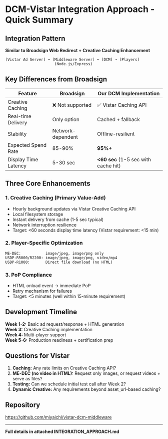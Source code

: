 # DCM-Vistar Integration Approach - Quick Summary

## Integration Pattern
**Similar to Broadsign Web Redirect + Creative Caching Enhancement**

```
[Vistar Ad Server] ↔ [Middleware Server] ↔ [DCM] → [Players]
                      (Node.js/Express)
```

## Key Differences from Broadsign

| Feature | Broadsign | Our DCM Implementation |
|---------|-----------|------------------------|
| Creative Caching | ❌ Not supported | ✅ Vistar Caching API |
| Real-time Delivery | Only option | Cached + fallback |
| Stability | Network-dependent | Offline-resilient |
| Expected Spend Rate | 85-90% | **95%+** |
| Display Time Latency | 5-30 sec | **<60 sec** (1-5 sec with cache hit) |

## Three Core Enhancements

### 1. Creative Caching (Primary Value-Add)
- Hourly background updates via Vistar Creative Caching API
- Local filesystem storage
- Instant delivery from cache (1-5 sec typical)
- Network interruption resilience
- Target: <60 seconds display time latency (Vistar requirement: <15 min)

### 2. Player-Specific Optimization
```
ME-DEC:           image/jpeg, image/png only
USDP-R5000/R2200: image/jpeg, image/png, video/mp4
USDP-R1000:       Direct file download (no HTML)
```

### 3. PoP Compliance
- HTML onload event → immediate PoP
- Retry mechanism for failures
- Target: <5 minutes (well within 15-minute requirement)

## Development Timeline

**Week 1-2:** Basic ad request/response + HTML generation  
**Week 3:** Creative Caching implementation  
**Week 4:** Multi-player support  
**Week 5-6:** Production readiness + certification prep

## Questions for Vistar

1. **Caching:** Any rate limits on Creative Caching API?
2. **ME-DEC (no video in HTML):** Request only images, or request videos + serve as files?
3. **Testing:** Can we schedule initial test call after Week 2?
4. **Dynamic Creative:** Any requirements beyond asset_url-based caching?

## Repository
https://github.com/miyaichi/vistar-dcm-middleware

---

**Full details in attached INTEGRATION_APPROACH.md**
